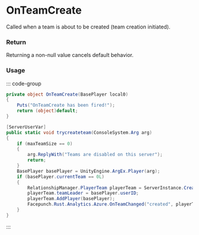 # OnTeamCreate
<Badge type="info" text="Team"/><Badge type="danger" text="Carbon Compatible"/><Badge type="warning" text="Oxide Compatible"/>
Called when a team is about to be created (team creation initiated).

### Return
Returning a non-null value cancels default behavior.

### Usage
::: code-group
```csharp [Example]
private object OnTeamCreate(BasePlayer local0)
{
	Puts("OnTeamCreate has been fired!");
	return (object)default;
}
```
```csharp [Source — Assembly-CSharp @ RelationshipManager]
[ServerUserVar]
public static void trycreateteam(ConsoleSystem.Arg arg)
{
	if (maxTeamSize == 0)
	{
		arg.ReplyWith("Teams are disabled on this server");
		return;
	}
	BasePlayer basePlayer = UnityEngine.ArgEx.Player(arg);
	if (basePlayer.currentTeam == 0L)
	{
		RelationshipManager.PlayerTeam playerTeam = ServerInstance.CreateTeam();
		playerTeam.teamLeader = basePlayer.userID;
		playerTeam.AddPlayer(basePlayer);
		Facepunch.Rust.Analytics.Azure.OnTeamChanged("created", playerTeam.teamID, basePlayer.userID, basePlayer.userID, playerTeam.members);
	}
}

```
:::
